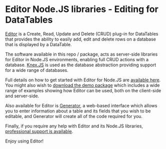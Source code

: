 Editor Node.JS libraries - Editing for DataTables
=================================================

[Editor](https://editor.datatables.net) is a Create, Read, Update and Delete (CRUD) plug-in for DataTables that provides the ability to easily add, edit and delete rows on a database that is displayed by a DataTable.

The software available in this repo / package, acts as server-side libraries for Editor in Node.JS environments, enabling full CRUD actions with a database. [Knex.JS](http://knexjs.org/) is used as the database abstraction providing support for a wide range of databases.

Full details on how to get started with Editor for Node.JS are [available here](https://editor.datatables.net/manual/nodejs/installing). You might also wish to [download the demo package](https://editor.datatables.net/download) which includes a wide range of examples showing how Editor can be used, both on the client-side and server-side.


Also available for Editor is [Generator](http://editor.datatables.net/generator/), a web-based interface which allows you to enter information about a table and its fields that you wish to be editable, and Generator will create all of the code required for you.

Finally, if you require any help with Editor and its Node.JS libraries, [professional support is available](http://editor.datatables.net/support/).

Enjoy using Editor!